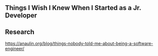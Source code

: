 Things I Wish I Knew When I Started as a Jr. Developer
------------------------------------------------------


Research
--------

https://anaulin.org/blog/things-nobody-told-me-about-being-a-software-engineer/
